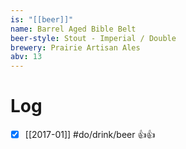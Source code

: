 ```yaml
---
is: "[[beer]]"
name: Barrel Aged Bible Belt
beer-style: Stout - Imperial / Double
brewery: Prairie Artisan Ales
abv: 13
---
```

# Log
- [x] [[2017-01]] #do/drink/beer 👍👍
